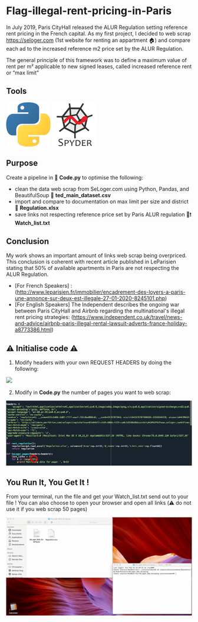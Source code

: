 # Flag-illegal-rent-pricing-in-Paris

In July 2019, Paris CityHall released the ALUR Regulation setting reference rent pricing in the French capital.
As my first project, I decided to web scrap https://seloger.com (1st website for renting an appartment :house:) and compare each ad to the increased reference m2 price set by the ALUR Regulation.

The general principle of this framework was to define a maximum value of rent per m² applicable to new signed leases, called increased reference rent or “max limit”

## Tools

![](/Media/P_logo.png)
![](/Media/Spyder_logo.png)

## Purpose

Create a pipeline in :file_folder: **Code.py** to optimise the following:

- clean the data web scrap from SeLoger.com using Python, Pandas, and BeautifulSoup
        :file_folder: **ted_main_dataset.csv**
- import and compare to documentation on max limit per size and district
        :file_folder: **Regulation.xlsx**
- save links not respecting reference price set by Paris ALUR regulation
        :page_facing_up::heavy_exclamation_mark: **Watch_list.txt**

## Conclusion

My work shows an important amount of links web scrap being overpriced.
This conclusion is coherent with recent article published in LeParisien stating that 50% of available apartments in Paris are not respecting the ALUR Regulation.
- [For French Speakers] : (http://www.leparisien.fr/immobilier/encadrement-des-loyers-a-paris-une-annonce-sur-deux-est-illegale-27-01-2020-8245101.php)
- [For English Speakers] The Independent describes the ongoing war between Paris CityHall and Airbnb regarding the multinational's illegal rent pricing strategies: (https://www.independent.co.uk/travel/news-and-advice/airbnb-paris-illegal-rental-lawsuit-adverts-france-holiday-a8773386.html)

## :warning: Initialise code :warning:

1. Modify headers with your own REQUEST HEADERS by doing the following:

![](/Media/Request_Headers.gif)

2. Modify in **Code.py** the number of pages you want to web scrap:

![](/Media/Code_Screenshot.jpg)

## You Run It, You Get It !
From your terminal, run the file and get your Watch_list.txt send out to your file ! 
You can also choose to open your browser and open all links (:warning: do not use it if you web scrap 50 pages)

![](/Media/Execute_code.gif)